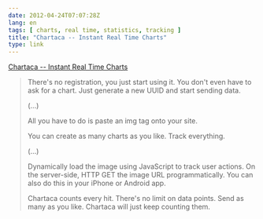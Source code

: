 ```yaml
---
date: 2012-04-24T07:07:28Z
lang: en
tags: [ charts, real time, statistics, tracking ]
title: "Chartaca -- Instant Real Time Charts"
type: link
---
```


[Chartaca -- Instant Real Time Charts](http://chartaca.com/)

> There's no registration, you just start using it. You don't even have
> to ask for a chart. Just generate a new UUID and start sending data.
>
> (...)
>
> All you have to do is paste an img tag onto your site.
>
> You can create as many charts as you like. Track everything.
>
> (...)
>
> Dynamically load the image using JavaScript to track user actions. On
> the server-side, HTTP GET the image URL programmatically. You can also
> do this in your iPhone or Android app.
>
> Chartaca counts every hit. There's no limit on data points. Send as
> many as you like. Chartaca will just keep counting them.

